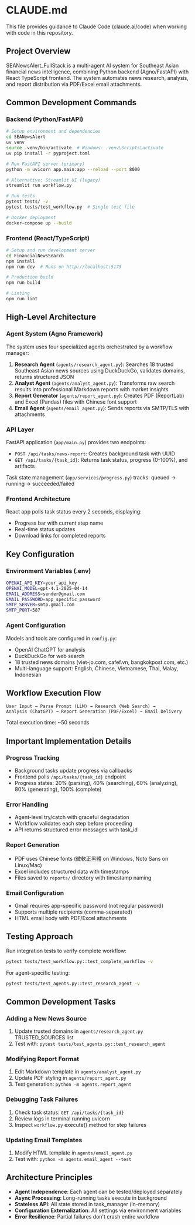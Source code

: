 # CLAUDE.md

This file provides guidance to Claude Code (claude.ai/code) when working with code in this repository.

## Project Overview

SEANewsAlert_FullStack is a multi-agent AI system for Southeast Asian financial news intelligence, combining Python backend (Agno/FastAPI) with React TypeScript frontend. The system automates news research, analysis, and report distribution via PDF/Excel email attachments.

## Common Development Commands

### Backend (Python/FastAPI)

```bash
# Setup environment and dependencies
cd SEANewsAlert
uv venv
source .venv/bin/activate  # Windows: .venv\Scripts\activate
uv pip install -r pyproject.toml

# Run FastAPI server (primary)
python -m uvicorn app.main:app --reload --port 8000

# Alternative: Streamlit UI (legacy)
streamlit run workflow.py

# Run tests
pytest tests/ -v
pytest tests/test_workflow.py  # Single test file

# Docker deployment
docker-compose up --build
```

### Frontend (React/TypeScript)

```bash
# Setup and run development server
cd FinancialNewsSearch
npm install
npm run dev  # Runs on http://localhost:5173

# Production build
npm run build

# Linting
npm run lint
```

## High-Level Architecture

### Agent System (Agno Framework)

The system uses four specialized agents orchestrated by a workflow manager:

1. **Research Agent** (`agents/research_agent.py`): Searches 18 trusted Southeast Asian news sources using DuckDuckGo, validates domains, returns structured JSON
2. **Analyst Agent** (`agents/analyst_agent.py`): Transforms raw search results into professional Markdown reports with market insights
3. **Report Generator** (`agents/report_agent.py`): Creates PDF (ReportLab) and Excel (Pandas) files with Chinese font support
4. **Email Agent** (`agents/email_agent.py`): Sends reports via SMTP/TLS with attachments

### API Layer

FastAPI application (`app/main.py`) provides two endpoints:
- `POST /api/tasks/news-report`: Creates background task with UUID
- `GET /api/tasks/{task_id}`: Returns task status, progress (0-100%), and artifacts

Task state management (`app/services/progress.py`) tracks: queued → running → succeeded/failed

### Frontend Architecture

React app polls task status every 2 seconds, displaying:
- Progress bar with current step name
- Real-time status updates
- Download links for completed reports

## Key Configuration

### Environment Variables (.env)

```bash
OPENAI_API_KEY=your_api_key
OPENAI_MODEL=gpt-4.1-2025-04-14
EMAIL_ADDRESS=sender@gmail.com
EMAIL_PASSWORD=app_specific_password
SMTP_SERVER=smtp.gmail.com
SMTP_PORT=587
```

### Agent Configuration

Models and tools are configured in `config.py`:
- OpenAI ChatGPT for analysis
- DuckDuckGo for web search
- 18 trusted news domains (viet-jo.com, cafef.vn, bangkokpost.com, etc.)
- Multi-language support: English, Chinese, Vietnamese, Thai, Malay, Indonesian

## Workflow Execution Flow

```
User Input → Parse Prompt (LLM) → Research (Web Search) →
Analysis (ChatGPT) → Report Generation (PDF/Excel) → Email Delivery
```

Total execution time: ~50 seconds

## Important Implementation Details

### Progress Tracking
- Background tasks update progress via callbacks
- Frontend polls `/api/tasks/{task_id}` endpoint
- Progress states: 20% (parsing), 40% (searching), 60% (analyzing), 80% (generating), 100% (complete)

### Error Handling
- Agent-level try/catch with graceful degradation
- Workflow validates each step before proceeding
- API returns structured error messages with task_id

### Report Generation
- PDF uses Chinese fonts (微軟正黑體 on Windows, Noto Sans on Linux/Mac)
- Excel includes structured data with timestamps
- Files saved to `reports/` directory with timestamp naming

### Email Configuration
- Gmail requires app-specific password (not regular password)
- Supports multiple recipients (comma-separated)
- HTML email body with PDF/Excel attachments

## Testing Approach

Run integration tests to verify complete workflow:
```bash
pytest tests/test_workflow.py::test_complete_workflow -v
```

For agent-specific testing:
```bash
pytest tests/test_agents.py::test_research_agent -v
```

## Common Development Tasks

### Adding a New News Source
1. Update trusted domains in `agents/research_agent.py` TRUSTED_SOURCES list
2. Test with: `pytest tests/test_agents.py::test_research_agent`

### Modifying Report Format
1. Edit Markdown template in `agents/analyst_agent.py`
2. Update PDF styling in `agents/report_agent.py`
3. Test generation: `python -m agents.report_agent`

### Debugging Task Failures
1. Check task status: `GET /api/tasks/{task_id}`
2. Review logs in terminal running uvicorn
3. Inspect `workflow.py` execute() method for step failures

### Updating Email Templates
1. Modify HTML template in `agents/email_agent.py`
2. Test with: `python -m agents.email_agent --test`

## Architecture Principles

- **Agent Independence**: Each agent can be tested/deployed separately
- **Async Processing**: Long-running tasks execute in background
- **Stateless API**: All state stored in task_manager (in-memory)
- **Configuration Externalization**: All settings via environment variables
- **Error Resilience**: Partial failures don't crash entire workflow